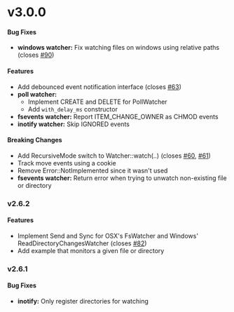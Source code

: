 # v3.0.0


#### Bug Fixes

* **windows watcher:** Fix watching files on windows using relative paths (closes [#90](https://github.com/passcod/rsnotify/issues/90))


#### Features

* Add debounced event notification interface (closes [#63](https://github.com/passcod/rsnotify/issues/63))
* **poll watcher:**
  * Implement CREATE and DELETE for PollWatcher
  * Add `with_delay_ms` constructor
* **fsevents watcher:** Report ITEM_CHANGE_OWNER as CHMOD events
* **inotify watcher:** Skip IGNORED events


#### Breaking Changes

* Add RecursiveMode switch to Watcher::watch(..) (closes [#60](https://github.com/passcod/rsnotify/issues/60), [#61](https://github.com/passcod/rsnotify/issues/61))
* Track move events using a cookie
* Remove Error::NotImplemented since it wasn't used
* **fsevents watcher:** Return error when trying to unwatch non-existing file or directory


### v2.6.2


#### Features

* Implement Send and Sync for OSX's FsWatcher and Windows' ReadDirectoryChangesWatcher (closes [#82](https://github.com/passcod/rsnotify/issues/82))
* Add example that monitors a given file or directory


### v2.6.1


#### Bug Fixes

* **inotify:** Only register directories for watching
